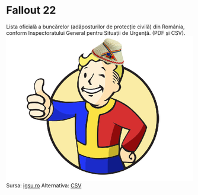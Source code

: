 # Fallout 22

Lista oficială a buncărelor (adăposturilor de protecție civilă) din România, conform Inspectoratului General pentru Situații de Urgență. (PDF și CSV).
![Vault Romanian Boy](vault-boy.png)
Sursa: [igsu.ro](https://www.igsu.ro/Resources/Documente_Generale/Situatia_adaposturilor_de_protectie_civila.pdf)
Alternativa: [CSV](adaposturi.csv)
